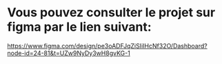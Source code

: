 # Vous pouvez consulter le projet sur figma par le lien suivant:

https://www.figma.com/design/pe3oADFJqZiSIiIHcNf32O/Dashboard?node-id=24-81&t=UZw9NyDy3wH8gvKG-1


